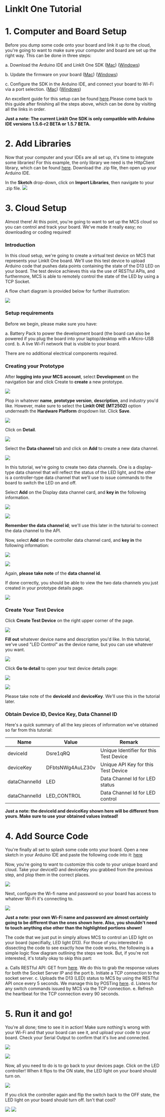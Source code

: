 # LinkIt One Tutorial

# 1. Computer and Board Setup

Before you dump some code onto your board and link it up to the cloud, you're going to want to make sure your computer and board are set up the right way. This can be done in three steps:

a. Download the Arduino IDE and LinkIt One SDK
([Mac](http://labs.mediatek.com/site/global/developer_tools/mediatek_linkit/get-started/mac/install/))
([Windows](http://labs.mediatek.com/site/global/developer_tools/mediatek_linkit/get-started/windows/install/))

b. Update the firmware on your board
([Mac](http://labs.mediatek.com/site/global/developer_tools/mediatek_linkit/get-started/mac/update/))
([Windows](http://labs.mediatek.com/site/global/developer_tools/mediatek_linkit/get-started/windows/update/))

c. Configure the SDK in the Arduino IDE, and connect your board to Wi-Fi via a port selection.
([Mac](http://labs.mediatek.com/site/global/developer_tools/mediatek_linkit/get-started/mac/configure/))
([Windows](http://labs.mediatek.com/site/global/developer_tools/mediatek_linkit/get-started/windows/configure/))

An excellent guide for this setup can be found [here](http://labs.mediatek.com/site/global/developer_tools/mediatek_linkit/get-started/index.gsp).Please come back to this guide after finishing all the steps above, which can be done by visiting all the links in order.

**Just a note: The current LinkIt One SDK is only compatible with Arduino IDE versions 1.5.6-r2 BETA or 1.5.7 BETA.**

# 2. Add Libraries

Now that your computer and your IDEs are all set up, it's time to integrate some libraries! For this example, the only library we need is the HttpClient library, which can be found [here](https://github.com/amcewen/HttpClient/releases). Download the .zip file, then open up your Arduino IDE.

In the **Sketch** drop-down, click on **Import Libraries**, then navigate to your .zip file.
![]( ../images/img_linkitone_01.png )


# 3. Cloud Setup

Almost there! At this point, you're going to want to set up the MCS cloud so you can control and track your board. We've made it really easy; no downloading or coding required!

### Introduction

In this cloud setup, we're going to create a virtual test device on MCS that represents your LinkIt One board. We'll use this test device to upload Arduino code that pushes data points containing the state of the D13 LED on your board. The test device achieves this via the use of RESTful APIs, and furthermore, MCS is able to remotely control the state of the LED by using a TCP Socket.

A flow chart diagram is provided below for further illustration:

![]( ../images/img_linkitone_02.png )

### Setup requirements

Before we begin, please make sure you have:

a. Battery Pack to power the development board (the board can also be powered if you plug the board into your laptop/desktop with a Micro-USB cord.
b. A live Wi-Fi network that is visible to your board.

There are no additional electrical components required.

### Creating your Prototype

After **logging into your MCS account**, select **Development** on the navigation bar and click Create to **create** a new prototype.

![]( ../images/img_linkitone_03.png )

Plop in whatever **name**, **prototype version**, **description**, and industry you'd like. However, make sure to select the **LinkIt ONE (MT2502)** option underneath the **Hardware Platform** dropdown list. Click **Save**.

![]( ../images/img_linkitone_04.png )

Click on **Detail**.

![]( ../images/img_linkitone_05.png )

Select the **Data channel** tab and click on **Add** to create a new data channel.

![]( ../images/img_linkitone_06.png )

In this tutorial, we're going to create two data channels. One is a display-type data channel that will reflect the status of the LED light, and the other is a controller-type data channel that we'll use to issue commands to the board to switch the LED on and off.

Select **Add** on the Display data channel card, and **key in** the following information.

![]( ../images/img_linkitone_07.png )

![]( ../images/img_linkitone_08.png )

**Remember the data channel id**; we'll use this later in the tutorial to connect the data channel to the API.

Now, select **Add** on the controller data channel card, and **key in** the following information:

![]( ../images/img_linkitone_09.png )

![]( ../images/img_linkitone_10.png )

Again, **please take note** of the **data channel id**.

If done correctly, you should be able to view the two data channels you just created in your prototype details page.

![]( ../images/img_linkitone_11.png )

### Create Your Test Device

Click **Create Test Device** on the right upper corner of the page.

![]( ../images/img_linkitone_12.png )

**Fill out** whatever device name and description you'd like. In this tutorial, we've used "LED Control" as the device name, but you can use whatever you want.

![]( ../images/img_linkitone_13.png )

Click **Go to detail** to open your test device details page:

![]( ../images/img_linkitone_14.png )

![]( ../images/img_linkitone_15.png )

Please take note of the **deviceId** and **deviceKey**. We'll use this in the tutorial later.

### Obtain Device ID, Device Key, Data Channel ID

Here's a quick summary of all the key pieces of information we've obtained so far from this tutorial:

| Name | Value | Remark |
| -- | -- | -- |
| deviceId | Dsre1qRQ | Unique Identifier for this Test Device |
| deviceKey | DFbtsNWg4AuLZ30v  | Unique API Key for this Test Device |
| dataChannelId | LED | Data Channel Id for LED status |
| dataChannelId | LED_CONTROL | Data Channel Id for LED control |

**Just a note: the deviceId and deviceKey shown here will be different from yours. Make sure to use your obtained values instead!**

# 4. Add Source Code

You're finally all set to splash some code onto your board. Open a new sketch in your Arduino IDE and paste the following code into it: [here](https://raw.githubusercontent.com/Mediatek-Cloud/MCS/master/source_code/linkit_sample_ino.ino)

Now, you're going to want to customize this code to your unique board and cloud. Take your deviceID and deviceKey you grabbed from the previous step, and plop them in the correct places.

![]( ../images/img_linkitone_16.png )

Next, configure the Wi-fi name and password so your board has access to whatever Wi-Fi it's connecting to.

![]( ../images/img_linkitone_17.png )

**Just a note: your own Wi-Fi name and password are almost certainly going to be different than the ones shown here. Also, you shouldn't need to touch anything else other than the highlighted portions shown!**


The code that we just put in simply allows MCS to control an LED light on your board (specifially, LED light D13). For those of you interested in dissecting the code to see exactly how the code works, the following is a simple logic flow diagram outlining the steps we took. But, if you're not interested, it's totally okay to skip this part:

a. Calls RESTful API: GET from [here](api.mediatek.com/mcs/v2/devices/{deviceId}/connections.csv). We do this to grab the response values for both the Socket Server IP and the port
b. Initiate a TCP connection to the socket server.
c. Uploads the D13 (LED) status to MCS by using the RESTful API once every 5 seconds. We manage this by POSTing [here](api.mediatek.com/mcs/v2/devices/{deviceId}/datapoints.csv).
d. Listens for any switch commands issued by MCS via the TCP connection.
e. Refresh the heartbeat for the TCP connection every 90 seconds.

# 5. Run it and go!

You're all done; time to see it in action! Make sure nothing's wrong with your Wi-Fi and that your board can see it, and upload your code to your board. Check your Serial Output to confirm that it's live and connected.

![]( ../images/img_linkitone_18.png )

![]( ../images/img_linkitone_19.png )

Now, all you need to do is to go back to your devices page. Click on the LED controller! When it flips to the ON state, the LED light on your board should turn on.

![]( ../images/img_linkitone_20.png )

If you click the controller again and flip the switch back to the OFF state, the LED light on your board should turn off. Isn't that cool?

![]( ../images/img_linkitone_21.png )
![]( ../images/img_linkitone_22.JPG )






